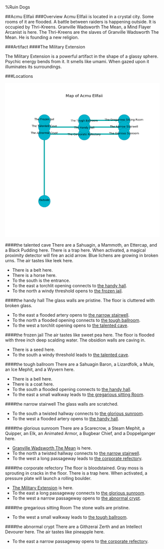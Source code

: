 %Ruin Dogs

##Acmu Ellfaii
###Overview
Acmu Ellfaii is located in a crystal city. Some rooms of it are flooded. A battle between raiders is happening outside. It is occupied by Thri-Kreens. <a name="Granville-Wadsworth-The-Mean"></a>Granville Wadsworth The Mean, a Mind Flayer Arcanist is here. The Thri-Kreens are the slaves of Granville Wadsworth The Mean. He  is founding a new religion. 



###Artifact
####<a name="The-Military-Extension"></a>The Military Extension


The Military Extension is a powerful artifact in the shape of a glassy sphere. Psychic energy bends from it. It smells like umami. When gazed upon it illuminates its surroundings. 





###Locations


![](../v1/images/Acmu-Ellfaii.png)

####<a name="the-talented-cave"></a>the talented cave
There are a Sahuagin, a Mammoth, an Ettercap, and a Black Pudding here. There is a trap here. When activated, a magical proximity detector will fire an acid arrow. Blue lichens are growing in broken urns. The air tastes like leek here. 



* There is a belt here.
* There is a horse here.
* To the south is the entrance.
* To the east a torchlit opening connects to [the handy hall](#the-handy-hall).
* To the north a windy threshold opens to [the frozen jail](#the-frozen-jail).


####<a name="the-handy-hall"></a>the handy hall
The glass walls are pristine. The floor is cluttered with broken glass. 



* To the east a flooded artery opens to [the narrow stairwell](#the-narrow-stairwell).
* To the north a flooded opening connects to [the tough ballroom](#the-tough-ballroom).
* To the west a torchlit opening opens to [the talented cave](#the-talented-cave).


####<a name="the-frozen-jail"></a>the frozen jail
The air tastes like sweet pea here. The floor is flooded with three inch deep scalding water. The obsidion walls are caving in. 



* There is a seed here.
* To the south a windy threshold leads to [the talented cave](#the-talented-cave).


####<a name="the-tough-ballroom"></a>the tough ballroom
There are a Sahuagin Baron, a Lizardfolk, a Mule, an Ice Mephit, and a Wyvern here. 



* There is a bell here.
* There is a coat here.
* To the south a flooded opening connects to [the handy hall](#the-handy-hall).
* To the east a small walkway leads to [the gregarious sitting Room](#the-gregarious-sitting-Room).


####<a name="the-narrow-stairwell"></a>the narrow stairwell
The glass walls are scratched. 



* To the south a twisted hallway connects to [the glorious sunroom](#the-glorious-sunroom).
* To the west a flooded artery opens to [the handy hall](#the-handy-hall).


####<a name="the-glorious-sunroom"></a>the glorious sunroom
There are a Scarecrow, a Steam Mephit, a Quipper, an Elk, an Animated Armor, a Bugbear Chief, and a Doppelganger here. 



* [Granville Wadsworth The Mean](#Granville-Wadsworth-The-Mean) is here.
* To the north a twisted hallway connects to [the narrow stairwell](#the-narrow-stairwell).
* To the west a long passageway leads to [the corporate refectory](#the-corporate-refectory).


####<a name="the-corporate-refectory"></a>the corporate refectory
The floor is bloodstained. Gray moss is sprouting in cracks in the floor. There is a trap here. When activated, a pressure plate will launch a rolling boulder. 



* [The Military Extension](#The-Military-Extension) is here.
* To the east a long passageway connects to [the glorious sunroom](#the-glorious-sunroom).
* To the west a narrow passageway opens to [the abnormal crypt](#the-abnormal-crypt).


####<a name="the-gregarious-sitting-Room"></a>the gregarious sitting Room
The stone walls are pristine. 



* To the west a small walkway leads to [the tough ballroom](#the-tough-ballroom).


####<a name="the-abnormal-crypt"></a>the abnormal crypt
There are a Githzerai Zerth and an Intellect Devourer here. The air tastes like pineapple here. 



* To the east a narrow passageway opens to [the corporate refectory](#the-corporate-refectory).


